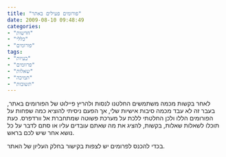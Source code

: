 ```yaml
---
title: "פורומים פעילים באתר"
date: 2009-08-10 09:48:49
categories: 
- "חדשות"
- "כללי"
- "פורומים"
tags: 
- "בעיות"
- "פרוומים"
- "שאלות"
- "תמיכה"
- "תשובות"
---
```


לאחר בקשות מכמה משתמשים החלטנו לנסות ולהריץ פיילוט של הפורומים באתר, בעבר זה לא עבד מכמה סיבות אישיות שלי, אך הפעם ניסיתי להוציא כמה שפחות על הפורומים הללו ולכן החלטתי ללכת על מערכת פשוטה שמתחברת אל וורדפרס. כעת תוכלו לשאלות שאלות, בקשות, להציג את מה שאתם עובדים עליו או סתם לדבר על כל נושא אחר שיש לכם בראש.

בכדי להכנס לפרומים יש לצפות בקישור בחלק העליון של האתר.
